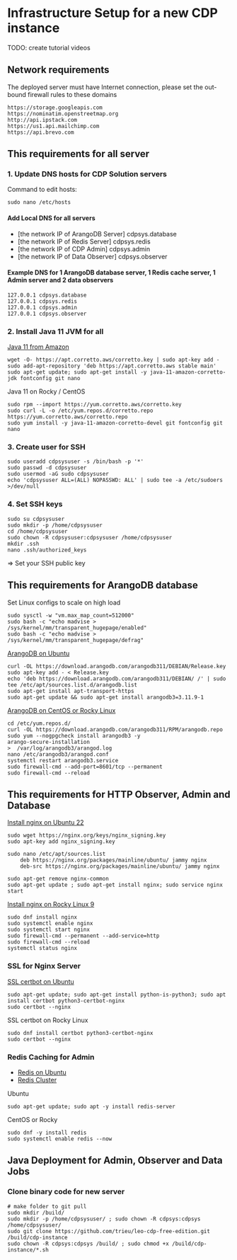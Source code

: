 # Infrastructure Setup for a new CDP instance

TODO: create tutorial videos

## Network requirements

The deployed server must have Internet connection, please set the out-bound firewall rules to these domains

    https://storage.googleapis.com
    https://nominatim.openstreetmap.org
    http://api.ipstack.com
    https://us1.api.mailchimp.com
    https://api.brevo.com

## This requirements for all server

### 1. Update DNS hosts for CDP Solution servers 

Command to edit hosts: 
	
	sudo nano /etc/hosts

#### Add Local DNS for all servers

- [the network IP of ArangoDB Server] cdpsys.database
- [the network IP of Redis Server] cdpsys.redis
- [the network IP of CDP Admin] cdpsys.admin
- [the network IP of Data Observer] cdpsys.observer

#### Example DNS for 1 ArangoDB database server, 1 Redis cache server, 1 Admin server and 2 data observers

	127.0.0.1 cdpsys.database
	127.0.0.1 cdpsys.redis
	127.0.0.1 cdpsys.admin
	127.0.0.1 cdpsys.observer

### 2. Install Java 11 JVM for all 

[Java 11 from Amazon](https://docs.aws.amazon.com/corretto/latest/corretto-11-ug/generic-linux-install.html)

	wget -O- https://apt.corretto.aws/corretto.key | sudo apt-key add -
	sudo add-apt-repository 'deb https://apt.corretto.aws stable main'
	sudo apt-get update; sudo apt-get install -y java-11-amazon-corretto-jdk fontconfig git nano
	
Java 11 on Rocky / CentOS

	sudo rpm --import https://yum.corretto.aws/corretto.key
	sudo curl -L -o /etc/yum.repos.d/corretto.repo https://yum.corretto.aws/corretto.repo
	sudo yum install -y java-11-amazon-corretto-devel git fontconfig git nano

### 3. Create user for SSH

	sudo useradd cdpsysuser -s /bin/bash -p '*'
	sudo passwd -d cdpsysuser
	sudo usermod -aG sudo cdpsysuser
	echo 'cdpsysuser ALL=(ALL) NOPASSWD: ALL' | sudo tee -a /etc/sudoers >/dev/null

### 4. Set SSH keys

	sudo su cdpsysuser
	sudo mkdir -p /home/cdpsysuser
	cd /home/cdpsysuser
	sudo chown -R cdpsysuser:cdpsysuser /home/cdpsysuser
	mkdir .ssh
	nano .ssh/authorized_keys

=> Set your SSH public key


## This requirements for ArangoDB database

Set Linux configs to scale on high load

	sudo sysctl -w "vm.max_map_count=512000"
	sudo bash -c "echo madvise > /sys/kernel/mm/transparent_hugepage/enabled"
	sudo bash -c "echo madvise > /sys/kernel/mm/transparent_hugepage/defrag"

[ArangoDB on Ubuntu](https://www.arangodb.com/download-major/ubuntu)

	curl -OL https://download.arangodb.com/arangodb311/DEBIAN/Release.key
	sudo apt-key add - < Release.key
	echo 'deb https://download.arangodb.com/arangodb311/DEBIAN/ /' | sudo tee /etc/apt/sources.list.d/arangodb.list
	sudo apt-get install apt-transport-https
	sudo apt-get update && sudo apt-get install arangodb3=3.11.9-1
	
[ArangoDB on CentOS or Rocky Linux](https://idroot.us/install-arangodb-centos-8/)
	
	cd /etc/yum.repos.d/
	curl -OL https://download.arangodb.com/arangodb311/RPM/arangodb.repo
	sudo yum --nogpgcheck install arangodb3 -y
	arango-secure-installation
	>  /var/log/arangodb3/arangod.log
	nano /etc/arangodb3/arangod.conf
	systemctl restart arangodb3.service
	sudo firewall-cmd --add-port=8601/tcp --permanent
	sudo firewall-cmd --reload

## This requirements for HTTP Observer, Admin and Database 

[Install nginx on Ubuntu 22](https://www.fosstechnix.com/how-to-install-nginx-on-ubuntu-22-04/)

	sudo wget https://nginx.org/keys/nginx_signing.key
	sudo apt-key add nginx_signing.key
	
	sudo nano /etc/apt/sources.list
		deb https://nginx.org/packages/mainline/ubuntu/ jammy nginx
		deb-src https://nginx.org/packages/mainline/ubuntu/ jammy nginx
	
	sudo apt-get remove nginx-common
	sudo apt-get update ; sudo apt-get install nginx; sudo service nginx start
	
[Install nginx on Rocky Linux 9](https://www.digitalocean.com/community/tutorials/how-to-install-nginx-on-rocky-linux-9)
	
	sudo dnf install nginx
	sudo systemctl enable nginx
	sudo systemctl start nginx
	sudo firewall-cmd --permanent --add-service=http
	sudo firewall-cmd --reload
	systemctl status nginx
	

### SSL for Nginx Server

[SSL certbot on Ubuntu](https://www.digitalocean.com/community/tutorials/how-to-secure-nginx-with-let-s-encrypt-on-ubuntu-20-04)

	sudo apt-get update; sudo apt-get install python-is-python3; sudo apt install certbot python3-certbot-nginx
	sudo certbot --nginx

SSL certbot on Rocky Linux

	sudo dnf install certbot python3-certbot-nginx
	sudo certbot --nginx

### Redis Caching for Admin

* [Redis on Ubuntu](https://vitux.com/install-redis-on-ubuntu/)
* [Redis Cluster](https://success.outsystems.com/Support/Enterprise_Customers/Installation/Configuring_OutSystems_with_Redis_in-memory_session_storage/Set_up_a_Redis_Cluster_for_Production_environments)

Ubuntu 

    sudo apt-get update; sudo apt -y install redis-server

CentOS or Rocky
    
    sudo dnf -y install redis
    sudo systemctl enable redis --now

## Java Deployment for Admin, Observer and Data Jobs

### Clone binary code for new server

	# make folder to git pull 
	sudo mkdir /build/
	sudo mkdir -p /home/cdpsysuser/ ; sudo chown -R cdpsys:cdpsys /home/cdpsysuser/
	sudo git clone https://github.com/trieu/leo-cdp-free-edition.git /build/cdp-instance
	sudo chown -R cdpsys:cdpsys /build/ ; sudo chmod +x /build/cdp-instance/*.sh
	
